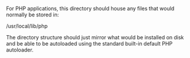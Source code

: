 For PHP applications, this directory should house any files that would normally be stored in:

/usr/local/lib/php

The directory structure should just mirror what would be installed on disk and be able to be
autoloaded using the standard built-in default PHP autoloader.
